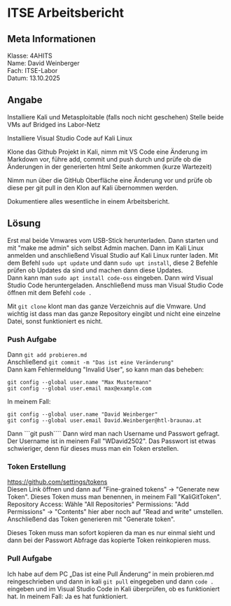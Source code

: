 
# ITSE Arbeitsbericht
## Meta Informationen
Klasse: 4AHITS  
Name: David Weinberger   
Fach: ITSE-Labor   
Datum: 13.10.2025     

## Angabe
Installiere Kali und Metasploitable (falls noch nicht geschehen)
Stelle beide VMs auf Bridged ins Labor-Netz

Installiere Visual Studio Code auf Kali Linux

Klone das Github Projekt in Kali, nimm mit VS Code eine Änderung im Markdown vor, führe add, commit und push durch und prüfe ob die Änderungen in der generierten html Seite ankommen (kurze Wartezeit)

Nimm nun über die GitHub Oberfläche eine Änderung vor und prüfe ob diese per git pull in den Klon auf Kali übernommen werden.

Dokumentiere alles wesentliche in einem Arbeitsbericht.

## Lösung

Erst mal beide Vmwares vom USB-Stick herunterladen. Dann starten und mit "make me admin" sich selbst Admin machen. 
Dann im Kali Linux anmelden und anschließend Visual Studio auf Kali Linux runter laden. Mit dem Befehl ```sudo upt update``` und dann ```sudo upt install```, diese 2 Befehle prüfen ob Updates da sind und machen dann diese Updates.    
Dann kann man ```sudo apt install code-oss``` eingeben. Dann wird Visual Studio Code heruntergeladen. Anschließend muss man Visual Studio Code öffnen mit dem Befehl ```code .```

Mit ```git clone``` klont man das ganze Verzeichnis auf die Vmware. Und wichtig ist dass man das ganze Repository eingibt und nicht eine einzelne Datei, sonst funktioniert es nicht.

### Push Aufgabe

Dann ```git add probieren.md```    
Anschließend ```git commit -m "Das ist eine Veränderung" ```   
Dann kam Fehlermeldung "Invalid User", so kann man das beheben:
```
git config --global user.name "Max Mustermann"
git config --global user.email max@example.com 
```
In meinem Fall:

```
git config --global user.name "David Weinberger"
git config --global user.email David.Weinberger@htl-braunau.at 
```


Dann ```git push```` Dann wird man nach Username und Passwort gefragt.
Der Username ist in meinem Fall "WDavid2502".
Das Passwort ist etwas schwieriger, denn für dieses muss man ein Token erstellen. 

### Token Erstellung

https://github.com/settings/tokens   
Diesen Link öffnen und dann auf "Fine-grained tokens" -> "Generate new Token".
Dieses Token muss man benennen, in meinem Fall "KaliGitToken".
Repository Access: Wähle "All Repositories"
Permissions: "Add Permissions" -> "Contents" hier aber noch auf "Read and write" umstellen.
Anschließend das Token generieren mit "Generate token". 

Dieses Token muss man sofort kopieren da man es nur einmal sieht und dann bei der Passwort Abfrage das kopierte Token reinkopieren muss.


### Pull Aufgabe
Ich habe auf dem PC „Das ist eine Pull Änderung“ in mein probieren.md reingeschrieben und dann in kali ```git pull``` eingegeben und dann ```code .``` 
eingeben und im Visual Studio Code in Kali überprüfen, ob es funktioniert hat. In meinem Fall: Ja es hat funktioniert.







